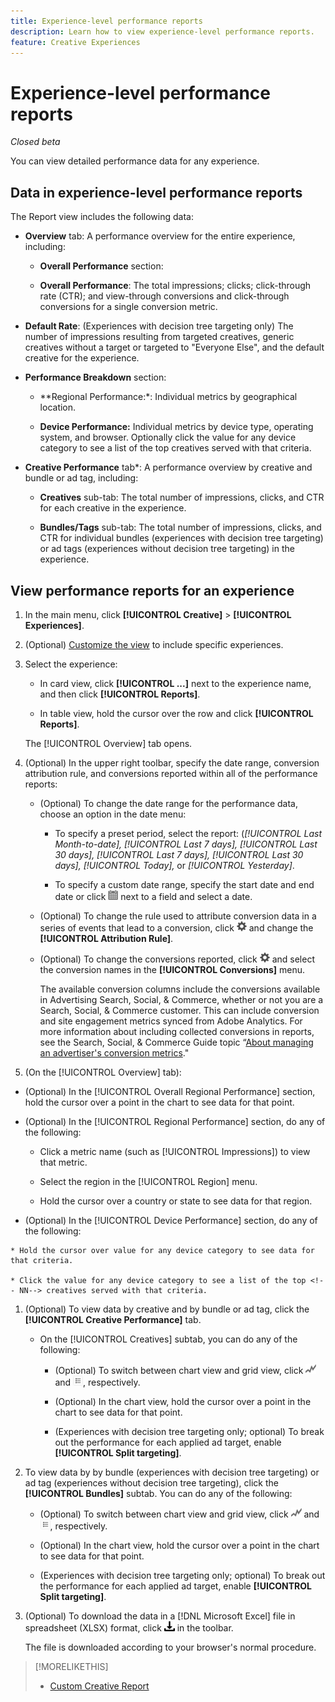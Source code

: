 ```yaml
---
title: Experience-level performance reports
description: Learn how to view experience-level performance reports.
feature: Creative Experiences
---
```

# Experience-level performance reports

*Closed beta*

You can view detailed performance data for any experience.

## Data in experience-level performance reports

The Report view includes the following data:

* **Overview** tab: A performance overview for the entire experience, including:

  * **Overall Performance** section:
   
   * **Overall Performance**: The total impressions; clicks; click-through rate (CTR); and view-through conversions and click-through conversions for a single conversion metric. <!-- Just one, or can you select multiple? And I don't see this as of 2/8:  You can optionally combine two metrics at a time into a single chart. -->

<!--
     ![Overall performance](/help/creative/assets/experience-report-overall-performance.png "Overall performance"){width="100" zoomable="yes"}
-->

   * **Default Rate**: (Experiences with decision tree targeting only) The number of impressions resulting from targeted creatives, generic creatives without a target or targeted to "Everyone Else", and the default creative for the experience.
   
<!--
     ![Default rate](/help/creative/assets/experience-report-default-rate.png "Default rate"){width="100" zoomable="yes"}
-->

  * **Performance Breakdown** section: 
   
    * **Regional Performance:*: Individual metrics by geographical location.
    
      <!-- You can optionally do the following:
    
      * Click a metric name (such as [!UICONTROL Impressions]) to view that metric.

      * Select the region in the **[!UICONTROL Region]** menu.
      
      -->
      
      <!--   
      ![Regional performance](/help/creative/assets/experience-report-regional-performance.png "Regional performance"){width="100" zoomable="yes"}
      -->

    * **Device Performance:** Individual metrics by device type, operating system, and browser. Optionally click the value for any device category to see a list of the top <!-- NN --> creatives served with that criteria.
    
      <!--    
      ![Device performance](/help/creative/assets/experience-report-device-performance.png "Device performance"){width="100" zoomable="yes"}
      -->

* **Creative Performance** tab*: A performance overview by creative and bundle or ad tag, including:

   * **Creatives** sub-tab: The total number of impressions, clicks, and CTR for each creative in the experience.<!-- No breakdown yet for the individual ad elements and/or the served ads. -->

     <!--

     * *Experiences with decision tree targeting:* The total number of impressions, clicks, and CTR for each creative. You can optionally do the following:
     
       * To break out the performance for each ad target, enable **[!UICONTROL Split targeting]**.

       * To switch between the grid view and a trend chart, which includes the addition of view-through conversions and click-through conversions (using the conversions specified in the top toolbar), click ![Chart](/help/creative/assets/chart-view-button.png "Chart") and ![Grid](/help/creative/assets/table-view-button.png "Grid") above the report. [Find out about this:  ..., and total conversions for specified conversion metricsYour conversion metrics are combined into one Conversions column set unless you have made individual metric column sets available within Advertising Cloud Search.]

     * *Experiences without decision tree targeting:* The total number of impressions, clicks, and click-through rate (CTR) for each creative. You can optionally do the following:

       * To switch between the grid view and a trend chart, which includes the addition of view-through conversions and click-through conversions (using the conversions specified in the top toolbar), click ![Chart](/help/creative/assets/chart-view-button.png "Chart") and ![Grid](/help/creative/assets/table-view-button.png "Grid") above the report.

     -->
   
   * **Bundles/Tags** sub-tab:  The total number of impressions, clicks, and CTR for individual bundles (experiences with decision tree targeting) or ad tags (experiences without decision tree targeting) in the experience.
   
     <!--
   
     * *Experiences with decision tree targeting:* The total number of impressions, clicks, and CTR for each bundle. You can optionally do the following:
     
       * To break out the performance for each ad target, enable **[!UICONTROL Split targeting]**.

       * To switch between the grid view and a trend chart, which includes the addition of view-through conversions  and click-through conversions (using on the conversions specified in the top toolbar), click ![Chart](/help/creative/assets/chart-view-button.png "Chart") and ![Grid](/help/creative/assets/table-view-button.png "Grid") above the report.

     * *Experiences without decision tree targeting:* The total number of impressions, clicks, and click-through rate (CTR) for each ad tag. You can optionally do the following:

       * To switch between the grid view and a trend chart, which includes the addition of view-through conversions and click-through conversions (using the conversions specified in the top toolbar), click ![Chart](/help/creative/assets/chart-view-button.png "Chart") and ![Grid](/help/creative/assets/table-view-button.png "Grid") above the report.

     -->

## View performance reports for an experience

1. In the main menu, click **[!UICONTROL Creative]** > **[!UICONTROL Experiences]**.

1. (Optional) [Customize the view](/help/creative/introduction/customize-data-views.md) to include specific experiences.

1. Select the experience:
   
   * In card view, click **[!UICONTROL ...]** next to the experience name, and then click **[!UICONTROL Reports]**.
   
   * In table view, hold the cursor over the row and click **[!UICONTROL Reports]**.

   The [!UICONTROL Overview] tab opens.

1. (Optional) In the upper right toolbar, specify the date range, conversion attribution rule, and conversions reported within all of the performance reports:

   * (Optional) To change the date range for the performance data, choose an option in the date menu:
   
     * To specify a preset period, select the report: (*[!UICONTROL Last Month-to-date],* *[!UICONTROL Last 7 days],* *[!UICONTROL Last 30 days],* *[!UICONTROL Last 7 days],* *[!UICONTROL Last 30 days],* *[!UICONTROL Today],* or *[!UICONTROL Yesterday]*.
     
     * To specify a custom date range, specify the start date and end date <!-- in the format MM/DD/YYYY or M/D/YYYY,--> or click ![calendar icon](/help/search-social-commerce/assets/calendar.png) next to a field and select a date.
   
   * (Optional) To change the rule used to attribute conversion data in a series of events that lead to a conversion, click ![Settings](/help/creative/assets/settings.png) and change the **[!UICONTROL Attribution Rule]**.

   * (Optional) To change the conversions reported, click ![Settings](/help/creative/assets/settings.png) and select the conversion names in the **[!UICONTROL Conversions]** menu.<!-- Just one or multiple? Verify how these show up -- I need to see an advertiser with multiple conversions already set up -->

     The available conversion columns include the conversions available in Advertising Search, Social, & Commerce, whether or not you are a Search, Social, & Commerce customer. This can include conversion and site engagement metrics synced from Adobe Analytics. <!--Analytics calculated metrics and advanced calculated metrics aren't available.--> For more information about including collected conversions in reports, see the Search, Social, & Commerce Guide topic “[About managing an advertiser's conversion metrics](/help/search-social-commerce/admin/conversion-metrics/conversion-metric-about.md)."

1. (On the [!UICONTROL Overview] tab):

  * (Optional) In the [!UICONTROL Overall Regional Performance] section, hold the cursor over a point in the chart to see data for that point.

  * (Optional) In the [!UICONTROL Regional Performance] section, do any of the following:
  
    * Click a metric name (such as [!UICONTROL Impressions]) to view that metric.
    
    * Select the region in the [!UICONTROL Region] menu.

    * Hold the cursor over a country or state to see data for that region.

   * (Optional) In the [!UICONTROL Device Performance] section, do any of the following:

    * Hold the cursor over value for any device category to see data for that criteria.
    
    * Click the value for any device category to see a list of the top <!-- NN--> creatives served with that criteria.

1. (Optional) To view data by creative and by bundle or ad tag, click the **[!UICONTROL Creative Performance]** tab.

   * On the [!UICONTROL Creatives] subtab, you can do any of the following:
   
     * (Optional) To switch between chart view and grid view, click ![Chart](/help/creative/assets/chart-view-button.png "Chart") and ![Grid](/help/creative/assets/table-view-button.png "Grid"), respectively.

     * (Optional) In the chart view, hold the cursor over a point in the chart to see data for that point.
     
     * (Experiences with decision tree targeting only; optional) To break out the performance for each applied ad target, enable **[!UICONTROL Split targeting]**.

1. To view data by by bundle (experiences with decision tree targeting) or ad tag (experiences without decision tree targeting), click the **[!UICONTROL Bundles]** subtab. You can do any of the following:

   * (Optional) To switch between chart view and grid view, click ![Chart](/help/creative/assets/chart-view-button.png "Chart") and ![Grid](/help/creative/assets/table-view-button.png "Grid"), respectively.
   
   * (Optional) In the chart view, hold the cursor over a point in the chart to see data for that point.
   
   * (Experiences with decision tree targeting only; optional) To break out the performance for each applied ad target, enable **[!UICONTROL Split targeting]**.

1. (Optional) To download the data in a [!DNL Microsoft Excel] file in spreadsheet (XLSX) format, click ![Download](/help/creative/assets/download.png "Download") in the toolbar.

   The file is downloaded according to your browser's normal procedure.

>[!MORELIKETHIS]
>
>* [Custom Creative Report](/help/creative/report-custom-creative.md)
